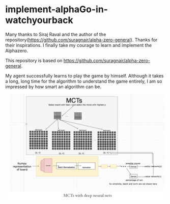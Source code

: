 # implement-alphaGo-in-watchyourback

Many thanks to Siraj Raval and the author of the repository(https://github.com/suragnair/alpha-zero-general). Thanks for their inspirations. I finally take my courage to learn and implement the Alphazero. 

This repository is based on https://github.com/suragnair/alpha-zero-general.

My agent successfully learns to play the game by himself. Although it takes a long, long time for the algorithm to understand the game entirely, I am so impressed by how smart an algorithm can be.  



![alt text](https://github.com/yuntaow/AlphaGo-for-WatchYourBack/blob/master/support%20image%201.png)

